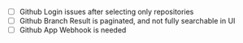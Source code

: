 - [ ] Github Login issues after selecting only repositories
- [ ] Github Branch Result is paginated, and not fully searchable in UI
- [ ] Github App Webhook is needed
